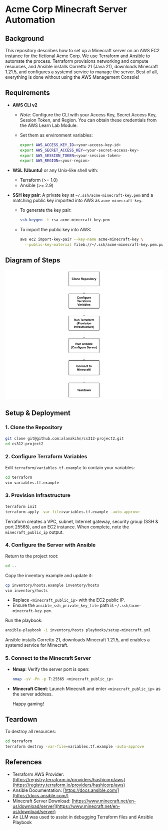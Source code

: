 # Acme Corp Minecraft Server Automation

## Background

This repository describes how to set up a Minecraft server on an AWS EC2 instance for the fictional Acme Corp. We use Terraform and Ansible to automate the process. Terraform provisions networking and compute resources, and Ansible installs Corretto 21 (Java 21), downloads Minecraft 1.21.5, and configures a systemd service to manage the server. Best of all, everything is done without using the AWS Management Console!

## Requirements

* **AWS CLI v2**

  * *Note:* Configure the CLI with your Access Key, Secret Access Key, Session Token, and Region. You can obtain these credentials from the AWS Learn Lab Module.
  * Set them as environment variables:

    ```bash
    export AWS_ACCESS_KEY_ID=<your-access-key-id>
    export AWS_SECRET_ACCESS_KEY=<your-secret-access-key>
    export AWS_SESSION_TOKEN=<your-session-token>
    export AWS_REGION=<your-region>
    ```
* **WSL (Ubuntu)** or any Unix-like shell with:

  * Terraform (>= 1.0)
  * Ansible (>= 2.9)
* **SSH key pair**: A private key at `~/.ssh/acme-minecraft-key.pem` and a matching public key imported into AWS as `acme-minecraft-key`.

  * To generate the key pair:

    ```bash
    ssh-keygen -t rsa acme-minecraft-key.pem
    ```
  * To import the public key into AWS:

    ```bash
    aws ec2 import-key-pair --key-name acme-minecraft-key \
      --public-key-material fileb://~/.ssh/acme-minecraft-key.pem.pub
    ```

## Diagram of Steps

![Steps Diagram](./screenshots/cs312-project2-diagram.png)

## Setup & Deployment

### 1. Clone the Repository

```bash
git clone git@github.com:alanakihn/cs312-project2.git
cd cs312-project2
```

### 2. Configure Terraform Variables

Edit `terraform/variables.tf.example` to contain your variables:

```bash
cd terraform
vim variables.tf.example
```

### 3. Provision Infrastructure

```bash
terraform init
terraform apply -var-file=variables.tf.example -auto-approve
```

Terraform creates a VPC, subnet, Internet gateway, security group (SSH & port 25565), and an EC2 instance. When complete, note the `minecraft_public_ip` output.

### 4. Configure the Server with Ansible

Return to the project root:

```bash
cd ..
```

Copy the inventory example and update it:

```bash
cp inventory/hosts.example inventory/hosts
vim inventory/hosts
```

* Replace `<minecraft_public_ip>` with the EC2 public IP.
* Ensure the `ansible_ssh_private_key_file` path is `~/.ssh/acme-minecraft-key.pem`.

Run the playbook:

```bash
ansible-playbook -i inventory/hosts playbooks/setup-minecraft.yml
```

Ansible installs Corretto 21, downloads Minecraft 1.21.5, and enables a systemd service for Minecraft.

### 5. Connect to the Minecraft Server

* **Nmap**: Verify the server port is open:

  ```bash
  nmap -sV -Pn -p T:25565 <minecraft_public_ip>
  ```
* **Minecraft Client**: Launch Minecraft and enter `<minecraft_public_ip>` as the server address. 

  Happy gaming!

## Teardown

To destroy all resources:

```bash
cd terraform
terraform destroy -var-file=variables.tf.example -auto-approve
```

## References

* Terraform AWS Provider: [https://registry.terraform.io/providers/hashicorp/aws](https://registry.terraform.io/providers/hashicorp/aws)
* Ansible Documentation: [https://docs.ansible.com/](https://docs.ansible.com/)
* Minecraft Server Download: [https://www.minecraft.net/en-us/download/server](https://www.minecraft.net/en-us/download/server)
* An LLM was used to assist in debugging Terraform files and Ansible Playbook
